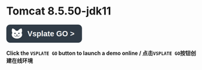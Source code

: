 # Tomcat 8.5.50-jdk11

<a href="https://www.vsplate.com/?docker-compose=https://github.com/vsplate/dcenvs/tomcat/8.5.50-jdk11"><img alt="VSPLATE GO" src="https://raw.githubusercontent.com/vsplate/images/master/vsgo_btn.png" width="200px"></a>

**Click the `VSPLATE GO` button to launch a demo online / 点击`VSPLATE GO`按钮创建在线环境**